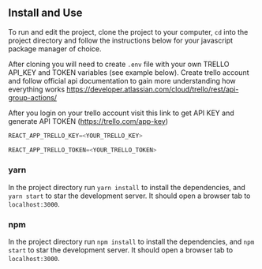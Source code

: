 ## Install and Use

To run and edit the project, clone the project to your computer, `cd` into the project directory and follow the instructions below for your javascript package manager of choice.

After cloning you will need to create `.env` file with your own TRELLO API_KEY and TOKEN variables (see example below). Create trello account and follow official api documentation to gain more understanding how everything works https://developer.atlassian.com/cloud/trello/rest/api-group-actions/

After you login on your trello account visit this link to get API KEY and generate API TOKEN (https://trello.com/app-key)

```javascript
REACT_APP_TRELLO_KEY=<YOUR_TRELLO_KEY>
```

```javascript
REACT_APP_TRELLO_TOKEN=<YOUR_TRELLO_TOKEN>
```

### yarn

In the project directory run `yarn install` to install the dependencies, and `yarn start` to star the development server. It should open a browser tab to `localhost:3000`.

### npm

In the project directory run `npm install` to install the dependencies, and `npm start` to star the development server. It should open a browser tab to `localhost:3000`.
